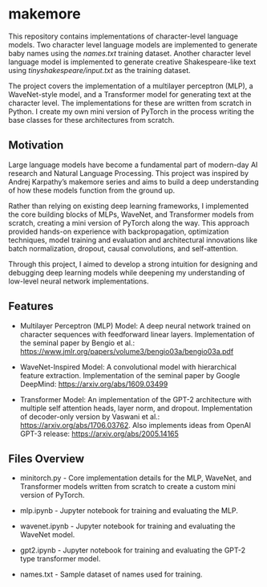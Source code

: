 # makemore

This repository contains implementations of character-level language models. Two character level language models are implemented to generate baby names using the *names.txt* training dataset. Another character level language model is implemented to generate creative Shakespeare-like text using *tinyshakespeare/input.txt* as the training dataset.

The project covers the implementation of a multilayer perceptron (MLP), a WaveNet-style model, and a Transformer model for generating text at the character level. The implementations for these are written from scratch in Python. I create my own mini version of PyTorch in the process writing the base classes for these architectures from scratch.

## Motivation
Large language models have become a fundamental part of modern-day AI research and Natural Language Processing. This project was inspired by Andrej Karpathy’s makemore series and aims to build a deep understanding of how these models function from the ground up.

Rather than relying on existing deep learning frameworks, I implemented the core building blocks of MLPs, WaveNet, and Transformer models from scratch, creating a mini version of PyTorch along the way. This approach provided hands-on experience with backpropagation, optimization techniques, model training and evaluation and architectural innovations like batch normalization, dropout, causal convolutions, and self-attention.

Through this project, I aimed to develop a strong intuition for designing and debugging deep learning models while deepening my understanding of low-level neural network implementations.


## Features
- Multilayer Perceptron (MLP) Model: A deep neural network trained on character sequences with feedforward linear layers. Implementation of the seminal paper by Bengio et al.: https://www.jmlr.org/papers/volume3/bengio03a/bengio03a.pdf

- WaveNet-Inspired Model: A convolutional model with hierarchical feature extraction. Implementation of the seminal paper by Google DeepMind: https://arxiv.org/abs/1609.03499

- Transformer Model: An implementation of the GPT-2 architecture with multiple self attention heads, layer norm, and dropout. Implementation of decoder-only version by Vaswani et al.: https://arxiv.org/abs/1706.03762. Also implements ideas from OpenAI GPT-3 release: https://arxiv.org/abs/2005.14165

## Files Overview

- minitorch.py - Core implementation details for the MLP, WaveNet, and Transformer models written from scratch to create a custom mini version of PyTorch.

- mlp.ipynb - Jupyter notebook for training and evaluating the MLP.

- wavenet.ipynb - Jupyter notebook for training and evaluating the WaveNet model.

- gpt2.ipynb - Jupyter notebook for training and evaluating the GPT-2 type transformer model.

- names.txt - Sample dataset of names used for training.


